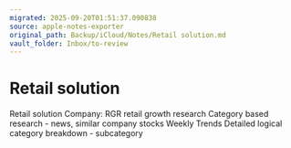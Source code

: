 ```yaml
---
migrated: 2025-09-20T01:51:37.090838
source: apple-notes-exporter
original_path: Backup/iCloud/Notes/Retail solution.md
vault_folder: Inbox/to-review
---
```

# Retail solution

Retail solution 
Company: RGR retail growth research
Category based research - news, similar company stocks
Weekly Trends
Detailed logical category breakdown - subcategory

